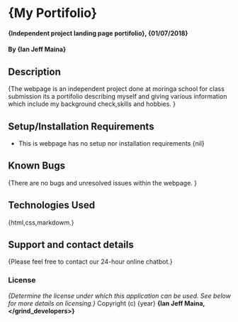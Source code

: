 # {My Portifolio}
#### {Independent project landing page portifolio}, {01/07/2018}
#### By **{Ian Jeff Maina}**
## Description
{The webpage is an independent project done at moringa school for class submission its a portifolio describing myself and giving various information which include my background check,skills and hobbies. }
## Setup/Installation Requirements
* This is webpage has no setup nor installation requirements
{nil}
## Known Bugs
{There are no bugs and unresolved issues within the webpage. }
## Technologies Used
{html,css,markdowm.}
## Support and contact details
{Please feel free to contact our 24-hour online chatbot.}
### License
*{Determine the license under which this application can be used.  See below for more details on licensing.}*
Copyright (c) {year} **{Ian Jeff Maina,</grind_developers>}**

